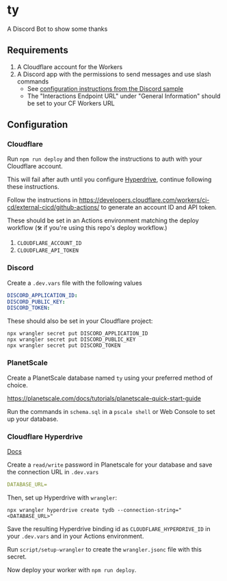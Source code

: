 # ty
A Discord Bot to show some thanks


## Requirements

1. A Cloudflare account for the Workers
1. A Discord app with the permissions to send messages and use slash commands
    * See [configuration instructions from the Discord sample](https://github.com/discord/cloudflare-sample-app#configuring-project)
    * The "Interactions Endpoint URL" under "General Information" should be set to your CF Workers URL

## Configuration

### Cloudflare

Run `npm run deploy` and then follow the instructions to auth with your Cloudflare account.

This will fail after auth until you configure [Hyperdrive](#cloudflare-hyperdrive), continue following
these instructions.

Follow the instructions in https://developers.cloudflare.com/workers/ci-cd/external-cicd/github-actions/
to generate an account ID and API token.

These should be set in an Actions environment matching the deploy workflow (`🛠️` if you're using this repo's deploy workflow.)
1. `CLOUDFLARE_ACCOUNT_ID`
2. `CLOUDFLARE_API_TOKEN`

### Discord
Create a `.dev.vars` file with the following values

```yaml
DISCORD_APPLICATION_ID:
DISCORD_PUBLIC_KEY:
DISCORD_TOKEN:
```

These should also be set in your Cloudflare project:

```shell
npx wrangler secret put DISCORD_APPLICATION_ID
npx wrangler secret put DISCORD_PUBLIC_KEY
npx wrangler secret put DISCORD_TOKEN
```

### PlanetScale

Create a PlanetScale database named `ty` using your preferred method of choice.

https://planetscale.com/docs/tutorials/planetscale-quick-start-guide

Run the commands in `schema.sql` in a `pscale shell` or Web Console to set up your database.

### Cloudflare Hyperdrive

[Docs](https://developers.cloudflare.com/hyperdrive/examples/connect-to-mysql/mysql-database-providers/planetscale/)

Create a `read/write` password in Planetscale for your database and save the connection URL in `.dev.vars`

```yaml
DATABASE_URL=
```

Then, set up Hyperdrive with `wrangler`:

```
npx wrangler hyperdrive create tydb --connection-string="<DATABASE_URL>"
```

Save the resulting Hyperdrive binding id as `CLOUDFLARE_HYPERDRIVE_ID` in your `.dev.vars` and in your Actions
environment.

Run `script/setup-wrangler` to create the `wrangler.jsonc` file with this secret.

Now deploy your worker with `npm run deploy`.
